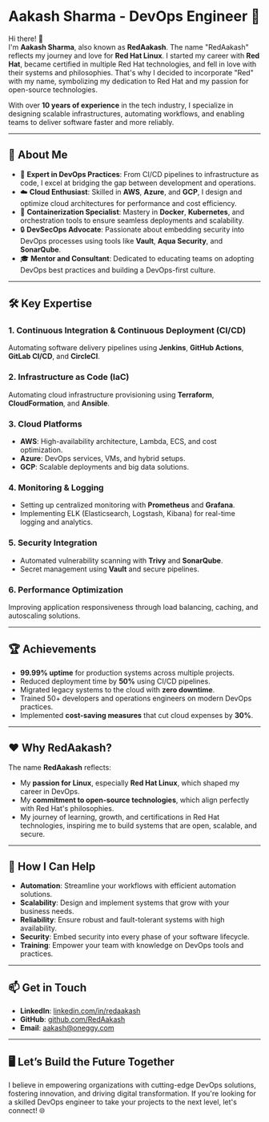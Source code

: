 # Aakash Sharma - DevOps Engineer 🚀

Hi there! 👋  
I'm **Aakash Sharma**, also known as **RedAakash**. The name "RedAakash" reflects my journey and love for **Red Hat Linux**. I started my career with **Red Hat**, became certified in multiple Red Hat technologies, and fell in love with their systems and philosophies. That's why I decided to incorporate "Red" with my name, symbolizing my dedication to Red Hat and my passion for open-source technologies.

With over **10 years of experience** in the tech industry, I specialize in designing scalable infrastructures, automating workflows, and enabling teams to deliver software faster and more reliably.

---

## 🌟 **About Me**

- 🔧 **Expert in DevOps Practices**: From CI/CD pipelines to infrastructure as code, I excel at bridging the gap between development and operations.
- ☁️ **Cloud Enthusiast**: Skilled in **AWS**, **Azure**, and **GCP**, I design and optimize cloud architectures for performance and cost efficiency.
- 🐳 **Containerization Specialist**: Mastery in **Docker**, **Kubernetes**, and orchestration tools to ensure seamless deployments and scalability.
- 🔒 **DevSecOps Advocate**: Passionate about embedding security into DevOps processes using tools like **Vault**, **Aqua Security**, and **SonarQube**.
- 🎓 **Mentor and Consultant**: Dedicated to educating teams on adopting DevOps best practices and building a DevOps-first culture.

---

## 🛠️ **Key Expertise**

### **1. Continuous Integration & Continuous Deployment (CI/CD)**  
Automating software delivery pipelines using **Jenkins**, **GitHub Actions**, **GitLab CI/CD**, and **CircleCI**.

### **2. Infrastructure as Code (IaC)**  
Automating cloud infrastructure provisioning using **Terraform**, **CloudFormation**, and **Ansible**.

### **3. Cloud Platforms**  
- **AWS**: High-availability architecture, Lambda, ECS, and cost optimization.
- **Azure**: DevOps services, VMs, and hybrid setups.
- **GCP**: Scalable deployments and big data solutions.

### **4. Monitoring & Logging**  
- Setting up centralized monitoring with **Prometheus** and **Grafana**.
- Implementing ELK (Elasticsearch, Logstash, Kibana) for real-time logging and analytics.

### **5. Security Integration**  
- Automated vulnerability scanning with **Trivy** and **SonarQube**.
- Secret management using **Vault** and secure pipelines.

### **6. Performance Optimization**  
Improving application responsiveness through load balancing, caching, and autoscaling solutions.

---

## 🏆 **Achievements**

- **99.99% uptime** for production systems across multiple projects.
- Reduced deployment time by **50%** using CI/CD pipelines.
- Migrated legacy systems to the cloud with **zero downtime**.
- Trained 50+ developers and operations engineers on modern DevOps practices.
- Implemented **cost-saving measures** that cut cloud expenses by **30%**.

---

## ❤️ **Why RedAakash?**

The name **RedAakash** reflects:

- My **passion for Linux**, especially **Red Hat Linux**, which shaped my career in DevOps.
- My **commitment to open-source technologies**, which align perfectly with Red Hat's philosophies.
- My journey of learning, growth, and certifications in Red Hat technologies, inspiring me to build systems that are open, scalable, and secure.

---

## 🤝 **How I Can Help**

- **Automation**: Streamline your workflows with efficient automation solutions.
- **Scalability**: Design and implement systems that grow with your business needs.
- **Reliability**: Ensure robust and fault-tolerant systems with high availability.
- **Security**: Embed security into every phase of your software lifecycle.
- **Training**: Empower your team with knowledge on DevOps tools and practices.

---

## 📫 **Get in Touch**

- **LinkedIn**: [linkedin.com/in/redaakash](https://linkedin.com/in/redaakash)  
- **GitHub**: [github.com/RedAakash](https://github.com/RedAakash)  
- **Email**: [aakash@oneggy.com](mailto:aakash@oneggy.com)  

---

## 🖥️ **Let’s Build the Future Together**

I believe in empowering organizations with cutting-edge DevOps solutions, fostering innovation, and driving digital transformation. If you're looking for a skilled DevOps engineer to take your projects to the next level, let's connect! 🌐


